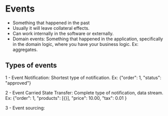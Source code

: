 # Events

* Something that happened in the past
* Usually it will leave collateral effects.
* Can work internally in the software or externally.
* Domain events: Something that happened in the application, specifically in the domain logic, where you have your business logic. Ex: aggregates.

## Types of events

1 - Event Notification: Shortest type of notification. Ex: {"order": 1, "status": "approved"}

2 - Event Carried State Transfer: Complete type of notification, data stream. Ex: {"order": 1, "products": [{}], "price": 10.00, "tax": 0.01 }

3 - Event sourcing: 
